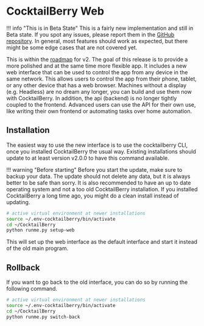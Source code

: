 # CocktailBerry Web

!!! info "This is in Beta State"
    This is a fairly new implementation and still in Beta state.
    If you spot any issues, please report them in the [GitHub repository](https://github.com/AndreWohnsland/CocktailBerry/issues/new/choose).
    In general, most features should work as expected, but there might be some edge cases that are not covered yet.

This is within the [roadmap](https://github.com/users/AndreWohnsland/projects/1) for v2.
The goal of this release is to provide a more polished and at the same time more flexible app.
It includes a new web interface that can be used to control the app from any device in the same network.
This allows users to control the app from their phone, tablet, or any other device that has a web browser.
Machines without a display (e.g. Headless) are no dream any longer, you can build and use them now with CocktailBerry.
In addition, the api (backend) is no longer tightly coupled to the frontend.
Advanced users can use the API for their own use, like writing their own frontend or automating tasks over home automation.

## Installation

The easiest way to use the new interface is to use the cocktailberry CLI, once you installed CocktailBerry the usual way.
Existing installations should update to at least version v2.0.0 to have this command available.

!!! warning "Before starting"
    Before you start the update, make sure to backup your data.
    The update should not delete any data, but it is always better to be safe than sorry.
    It is also recommended to have an up to date operating system and not a too old CocktailBerry installation.
    If you installed CocktailBerry a long time ago, you might do a clean install instead of updating.

```bash
# active virtual environment at newer installations
source ~/.env-cocktailberry/bin/activate
cd ~/CocktailBerry
python runme.py setup-web
```

This will set up the web interface as the default interface and start it instead of the old main program.

## Rollback

If you want to go back to the old interface, you can do so by running the following command.

```bash
# active virtual environment at newer installations
source ~/.env-cocktailberry/bin/activate
cd ~/CocktailBerry
python runme.py switch-back
```
